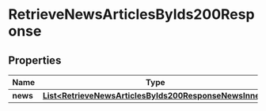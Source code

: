 

# RetrieveNewsArticlesByIds200Response


## Properties

| Name | Type | Description | Notes |
|------------ | ------------- | ------------- | -------------|
|**news** | [**List&lt;RetrieveNewsArticlesByIds200ResponseNewsInner&gt;**](RetrieveNewsArticlesByIds200ResponseNewsInner.md) |  |  [optional] |



